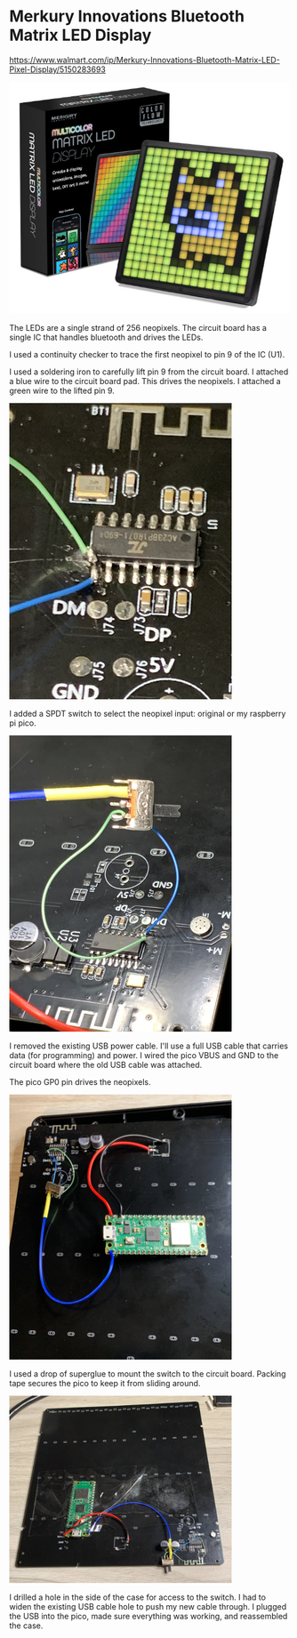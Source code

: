 # Merkury Innovations Bluetooth Matrix LED Display

https://www.walmart.com/ip/Merkury-Innovations-Bluetooth-Matrix-LED-Pixel-Display/5150283693


<img src="art/merkury.jpg" width="600px">

The LEDs are a single strand of 256 neopixels. The circuit board has a single IC that handles
bluetooth and drives the LEDs.

I used a continuity checker to trace the first neopixel to pin 9 of the IC (U1).

I used a soldering iron to carefully lift pin 9 from the circuit board. I attached a blue wire to the
circuit board pad. This drives the neopixels. I attached a green wire to the lifted pin 9.

<img src="art/pinmod.jpg" width="400px">

I added a SPDT switch to select the neopixel input: original or my raspberry pi pico.

<img src="art/switch.jpg" width="400px">

I removed the existing USB power cable. I'll use a full USB cable that carries data (for programming) and
power. I wired the pico VBUS and GND to the circuit board where the old USB cable was attached.

The pico GP0 pin drives the neopixels.

<img src="art/parts.jpg" width="400px">

I used a drop of superglue to mount the switch to the circuit board. Packing tape secures the pico to keep it
from sliding around.

<img src="art/mount.jpg" width="400px">

I drilled a hole in the side of the case for access to the switch. I had to widen the existing USB cable hole
to push my new cable through. I plugged the USB into the pico, made sure everything was working, and 
reassembled the case.
